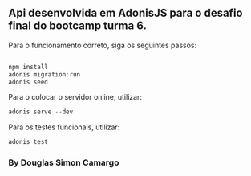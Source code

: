 ## Api desenvolvida em AdonisJS para o desafio final do bootcamp turma 6.

Para o funcionamento correto, siga os seguintes passos:

```js

npm install
adonis migration:run
adonis seed

```
Para o colocar o servidor online, utilizar: 

```js
adonis serve --dev
```

Para os testes funcionais, utilizar: 

```js
adonis test
```

### By Douglas Simon Camargo ###
